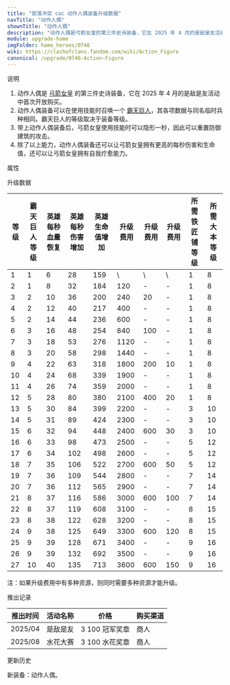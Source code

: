 ```yaml
---
title: "部落冲突 coc 动作人偶装备升级数据"
navTitle: "动作人偶"
shownTitle: "动作人偶"
description: "动作人偶是弓箭女皇的第三件史诗装备，它在 2025 年 4 月的是敌是友活动中首次开放购买。动作人偶装备可以在使用技能时召唤一个霸天巨人，其各项数据与同名临时兵种相同。霸天巨人的等级取决于装备等级。"
module: upgrade-home
imgFolder: home_heroes/0746
wiki: https://clashofclans.fandom.com/wiki/Action_Figure
canonical: /upgrade/0746-Action-Figure
---
```


<UnitInfo :folder="$frontmatter.imgFolder" imgSrc="Action_Figure_info.png" :imgAlt="$frontmatter.navTitle" description="召唤霸天巨人与弓箭女皇并肩作战。" />

<SmallTitle>说明</SmallTitle>

1. 动作人偶是 [弓箭女皇](/upgrade/0201-Archer-Queen) 的第三件史诗装备，它在 2025 年 4 月的是敌是友活动中首次开放购买。
2. 动作人偶装备可以在使用技能时召唤一个 [霸天巨人](/upgrade/0e17-Giant-Giant)，其各项数据与同名临时兵种相同。霸天巨人的等级取决于装备等级。
3. 带上动作人偶装备后，弓箭女皇使用技能时可以隐形一秒，因此可以重置防御建筑的攻击。
4. 除了以上能力，动作人偶装备还可以让弓箭女皇拥有更高的每秒伤害和生命值，还可以让弓箭女皇拥有自我疗愈能力。

<SmallTitle>属性</SmallTitle>

<UnitProperties>
    <UnitProperty pKey="技能类型" pValue="主动技能" />
    <UnitProperty pKey="装备稀有度" pValue="史诗" />
</UnitProperties>

<SmallTitle>升级数据</SmallTitle>

<script setup>
const tableExtraInfo = [
    {
        "column": 5,
        "type": "cost",
        "icon": "Shiny_Ore",
        "noGoldPass": true
    },
    {
        "column": 6,
        "type": "cost",
        "icon": "Glowy_Ore",
        "noGoldPass": true
    },
    {
        "column": 7,
        "type": "cost",
        "icon": "Starry_Ore",
        "noGoldPass": true
    }
];
</script>

<UnitTable :tableExtraInfo="tableExtraInfo">

| 等级 |霸天巨人<br>等级|英雄<br>每秒血量恢复|英雄<br>每秒伤害增加|英雄<br>生命值增加|升级费用|升级费用|升级费用|所需<br>铁匠铺等级|所需<br>大本等级|
| ---- |      ---      |         ---        |        ---        |       ---      |  ---   |   --- |  ---  |       ---       |      ---      |
|   1  |       1       |           6        |         28        |       159      |    \   |   \   |   \   |        1        |       8       |
|   2  |       1       |           8        |         32        |       184      |   120  |   -   |   -   |        1        |       8       |
|   3  |       2       |          10        |         36        |       200      |   240  |   20  |   -   |        1        |       8       |
|   4  |       2       |          12        |         40        |       217      |   400  |   -   |   -   |        1        |       8       |
|   5  |       2       |          14        |         44        |       236      |   600  |   -   |   -   |        1        |       8       |
|   6  |       3       |          16        |         48        |       254      |   840  |  100  |   -   |        1        |       8       |
|   7  |       3       |          18        |         53        |       276      |  1120  |   -   |   -   |        1        |       8       |
|   8  |       3       |          20        |         58        |       298      |  1440  |   -   |   -   |        1        |       8       |
|   9  |       4       |          22        |         63        |       318      |  1800  |  200  |   10  |        1        |       8       |
|  10  |       4       |          24        |         68        |       339      |  1900  |   -   |   -   |        1        |       8       |
|  11  |       4       |          26        |         74        |       359      |  2000  |   -   |   -   |        1        |       8       |
|  12  |       5       |          28        |         80        |       380      |  2100  |  400  |   20  |        1        |       8       |
|  13  |       5       |          30        |         84        |       399      |  2200  |   -   |   -   |        3        |      10       |
|  14  |       5       |          31        |         89        |       424      |  2300  |   -   |   -   |        3        |      10       |
|  15  |       6       |          32        |         94        |       448      |  2400  |  600  |   30  |        3        |      10       |
|  16  |       6       |          33        |         98        |       473      |  2500  |   -   |   -   |        5        |      12       |
|  17  |       6       |          34        |        102        |       498      |  2600  |   -   |   -   |        5        |      12       |
|  18  |       7       |          35        |        106        |       522      |  2700  |  600  |   50  |        5        |      12       |
|  19  |       7       |          36        |        109        |       544      |  2800  |   -   |   -   |        7        |      14       |
|  20  |       7       |          36        |        112        |       565      |  2900  |   -   |   -   |        7        |      14       |
|  21  |       8       |          37        |        116        |       586      |  3000  |  600  |  100  |        7        |      14       |
|  22  |       8       |          37        |        119        |       608      |  3100  |   -   |   -   |        8        |      15       |
|  23  |       8       |          38        |        122        |       628      |  3200  |   -   |   -   |        8        |      15       |
|  24  |       9       |          38        |        125        |       649      |  3300  |  600  |  120  |        8        |      15       |
|  25  |       9       |          39        |        128        |       671      |  3400  |   -   |   -   |        9        |      16       |
|  26  |       9       |          39        |        132        |       692      |  3500  |   -   |   -   |        9        |      16       |
|  27  |      10       |          40        |        135        |       713      |  3600  |  600  |  150  |        9        |      16       |
</UnitTable>

注：如果升级费用中有多种资源，则同时需要多种资源才能升级。

<SmallTitle>推出记录</SmallTitle>

<UnitTable>

| 推出时间 | 活动名称 |     价格      | 购买渠道 |
|   ---   |   ---   |      ---      |    ---   |
| 2025/04 | 是敌是友 | 3 100 冠军奖章 |   商人   |
| 2025/08 | 水花大赛 | 3 100 水花奖章 |   商人   |
</UnitTable>

<SmallTitle>更新历史</SmallTitle>

<Timeline>
    <TimelineItem date="2025/04/08">
        <TimelineRow>新装备：动作人偶。</TimelineRow>
    </TimelineItem>
    <TimelineItem :historyBottom="true" />
</Timeline>